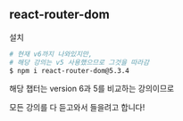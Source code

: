 ## react-router-dom

설치

```bash
# 현재 v6까지 나와있지만,
# 해당 강의는 v5 사용했으므로 그것을 따라감
$ npm i react-router-dom@5.3.4
```

해당 챕터는 version 6과 5를 비교하는 강의이므로

모든 강의를 다 듣고와서 들을려고 합니다!
